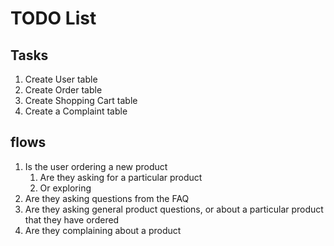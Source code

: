 # TODO List

## Tasks

1. Create User table
2. Create Order table
3. Create Shopping Cart table
4. Create a Complaint table

## flows

1. Is the user ordering a new product 
   1. Are they asking for a particular product
   2. Or exploring
2. Are they asking questions from the FAQ
3. Are they asking general product questions, or about a particular product that they have ordered
4. Are they complaining about a product